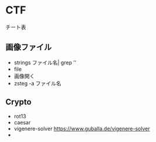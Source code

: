 # CTF
チート表

## 画像ファイル
* strings ファイル名| grep ''
* file 
* 画像開く
* zsteg -a ファイル名

## Crypto
* rot13
* caesar
* vigenere-solver
  <https://www.guballa.de/vigenere-solver>
*
